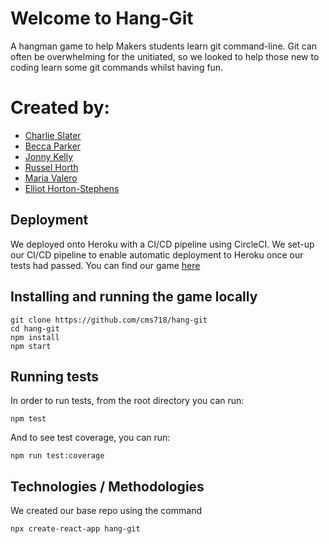 # Welcome to Hang-Git

A hangman game to help Makers students learn git command-line. Git can often be overwhelming for the unitiated, so we looked to help those new to coding learn some git commands whilst having fun.

# Created by:
* [Charlie Slater](https://github.com/cms718)
* [Becca Parker](https://github.com/BecaLParker)
* [Jonny Kelly](https://github.com/JD-Kelly)
* [Russel Horth](https://github.com/russell-h)
* [Maria Valero](https://github.com/mvgame74)
* [Elliot Horton-Stephens](https://github.com/ells101)


## Deployment 
We deployed onto Heroku with a CI/CD pipeline using CircleCI. We set-up our CI/CD pipeline to enable automatic deployment to Heroku once our tests had passed.
You can find our game [here](https://team-hang-git.herokuapp.com/)


## Installing and running the game locally

```
git clone https://github.com/cms718/hang-git
cd hang-git
npm install
npm start
```

## Running tests

In order to run tests, from the root directory you can run:
```
npm test
```

And to see test coverage, you can run:

```
npm run test:coverage
```

## Technologies / Methodologies

We created our base repo using the command

```
npx create-react-app hang-git
```

